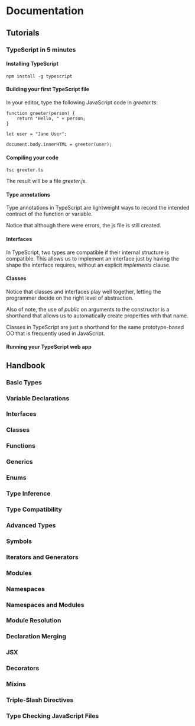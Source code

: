# Documentation

## Tutorials

### TypeScript in 5 minutes

#### Installing TypeScript

    npm install -g typescript

#### Building your first TypeScript file

In your editor, type the following JavaScript code in *greeter.ts*:

    function greeter(person) {
        return "Hello, " + person;
    }

    let user = "Jane User";

    document.body.innerHTML = greeter(user);

#### Compiling your code

    tsc greeter.ts

The result will be a file *greeter.js*.

#### Type annotations

Type annotations in TypeScript are lightweight ways to record the intended contract of the function or variable.

Notice that although there were errors, the js file is still created.

#### Interfaces

In TypeScript, two types are compatible if their internal structure is compatible. This allows us to implement an interface just by having the shape the interface requires, without an explicit *implements* clause.

#### Classes

Notice that classes and interfaces play well together, letting the programmer decide on the right level of abstraction.

Also of note, the use of *public* on arguments to the constructor is a shorthand that allows us to automatically create properties with that name.

Classes in TypeScript are just a shorthand for the same prototype-based OO that is frequently used in JavaScript.

#### Running your TypeScript web app

## Handbook

### Basic Types

### Variable Declarations

### Interfaces

### Classes

### Functions

### Generics

### Enums

### Type Inference

### Type Compatibility

### Advanced Types

### Symbols

### Iterators and Generators

### Modules

### Namespaces

### Namespaces and Modules

### Module Resolution

### Declaration Merging

### JSX

### Decorators

### Mixins

### Triple-Slash Directives

### Type Checking JavaScript Files
